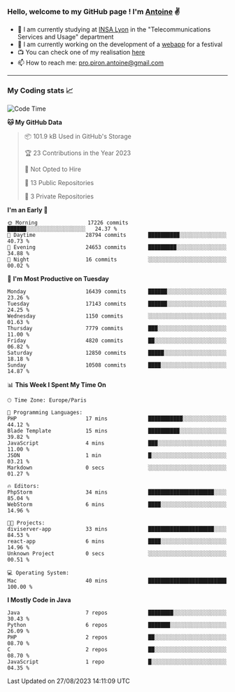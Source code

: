 ### Hello, welcome to my GitHub page ! I'm [Antoine](https://github.com/AntoinePiron) ✌️

- 🌱 I am currently studying at [INSA Lyon](https://www.insa-lyon.fr) in the "Telecommunications Services and Usage" department
- 🔭 I am currently working on the development of a [webapp](https://github.com/24HeuresINSA/Overbookd) for a festival
- 📺 You can check one of my realisation [here](https://astustc.fr)
- 📫 How to reach me: [pro.piron.antoine@gmail.com](mailto:pro.piron.antoine@gmail.com)

---

### My Coding stats 📈
<!--START_SECTION:waka-->
![Code Time](http://img.shields.io/badge/Code%20Time-184%20hrs%2033%20mins-blue)

**🐱 My GitHub Data** 

> 📦 101.9 kB Used in GitHub's Storage 
 > 
> 🏆 23 Contributions in the Year 2023
 > 
> 🚫 Not Opted to Hire
 > 
> 📜 13 Public Repositories 
 > 
> 🔑 3 Private Repositories 
 > 
**I'm an Early 🐤** 

```text
🌞 Morning                17226 commits       ██████░░░░░░░░░░░░░░░░░░░   24.37 % 
🌆 Daytime                28794 commits       ██████████░░░░░░░░░░░░░░░   40.73 % 
🌃 Evening                24653 commits       █████████░░░░░░░░░░░░░░░░   34.88 % 
🌙 Night                  16 commits          ░░░░░░░░░░░░░░░░░░░░░░░░░   00.02 % 
```
📅 **I'm Most Productive on Tuesday** 

```text
Monday                   16439 commits       ██████░░░░░░░░░░░░░░░░░░░   23.26 % 
Tuesday                  17143 commits       ██████░░░░░░░░░░░░░░░░░░░   24.25 % 
Wednesday                1150 commits        ░░░░░░░░░░░░░░░░░░░░░░░░░   01.63 % 
Thursday                 7779 commits        ███░░░░░░░░░░░░░░░░░░░░░░   11.00 % 
Friday                   4820 commits        ██░░░░░░░░░░░░░░░░░░░░░░░   06.82 % 
Saturday                 12850 commits       █████░░░░░░░░░░░░░░░░░░░░   18.18 % 
Sunday                   10508 commits       ████░░░░░░░░░░░░░░░░░░░░░   14.87 % 
```


📊 **This Week I Spent My Time On** 

```text
🕑︎ Time Zone: Europe/Paris

💬 Programming Languages: 
PHP                      17 mins             ███████████░░░░░░░░░░░░░░   44.12 % 
Blade Template           15 mins             ██████████░░░░░░░░░░░░░░░   39.82 % 
JavaScript               4 mins              ███░░░░░░░░░░░░░░░░░░░░░░   11.00 % 
JSON                     1 min               █░░░░░░░░░░░░░░░░░░░░░░░░   03.21 % 
Markdown                 0 secs              ░░░░░░░░░░░░░░░░░░░░░░░░░   01.27 % 

🔥 Editors: 
PhpStorm                 34 mins             █████████████████████░░░░   85.04 % 
WebStorm                 6 mins              ████░░░░░░░░░░░░░░░░░░░░░   14.96 % 

🐱‍💻 Projects: 
diviserver-app           33 mins             █████████████████████░░░░   84.53 % 
react-app                6 mins              ████░░░░░░░░░░░░░░░░░░░░░   14.96 % 
Unknown Project          0 secs              ░░░░░░░░░░░░░░░░░░░░░░░░░   00.51 % 

💻 Operating System: 
Mac                      40 mins             █████████████████████████   100.00 % 
```

**I Mostly Code in Java** 

```text
Java                     7 repos             ████████░░░░░░░░░░░░░░░░░   30.43 % 
Python                   6 repos             ███████░░░░░░░░░░░░░░░░░░   26.09 % 
PHP                      2 repos             ██░░░░░░░░░░░░░░░░░░░░░░░   08.70 % 
C                        2 repos             ██░░░░░░░░░░░░░░░░░░░░░░░   08.70 % 
JavaScript               1 repo              █░░░░░░░░░░░░░░░░░░░░░░░░   04.35 % 
```




 Last Updated on 27/08/2023 14:11:09 UTC
<!--END_SECTION:waka-->
